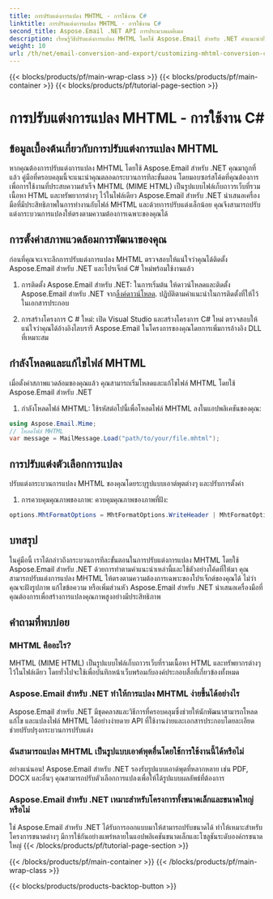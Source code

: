 ```yaml
---
title: การปรับแต่งการแปลง MHTML - การใช้งาน C#
linktitle: การปรับแต่งการแปลง MHTML - การใช้งาน C#
second_title: Aspose.Email .NET API การประมวลผลอีเมล
description: เรียนรู้วิธีปรับแต่งการแปลง MHTML โดยใช้ Aspose.Email สำหรับ .NET คำแนะนำทีละขั้นตอนพร้อมซอร์สโค้ด C#
weight: 10
url: /th/net/email-conversion-and-export/customizing-mhtml-conversion-csharp-implementation/
---
```


{{< blocks/products/pf/main-wrap-class >}}
{{< blocks/products/pf/main-container >}}
{{< blocks/products/pf/tutorial-page-section >}}

# การปรับแต่งการแปลง MHTML - การใช้งาน C#


## ข้อมูลเบื้องต้นเกี่ยวกับการปรับแต่งการแปลง MHTML

หากคุณต้องการปรับแต่งการแปลง MHTML โดยใช้ Aspose.Email สำหรับ .NET คุณมาถูกที่แล้ว คู่มือที่ครอบคลุมนี้จะแนะนำคุณตลอดกระบวนการทีละขั้นตอน โดยมอบซอร์สโค้ดที่คุณต้องการเพื่อการใช้งานที่ประสบความสำเร็จ MHTML (MIME HTML) เป็นรูปแบบไฟล์เก็บถาวรเว็บที่รวมเนื้อหา HTML และทรัพยากรต่างๆ ไว้ในไฟล์เดียว Aspose.Email สำหรับ .NET นำเสนอเครื่องมือที่มีประสิทธิภาพในการทำงานกับไฟล์ MHTML และด้วยการปรับแต่งเล็กน้อย คุณจึงสามารถปรับแต่งกระบวนการแปลงให้ตรงตามความต้องการเฉพาะของคุณได้

## การตั้งค่าสภาพแวดล้อมการพัฒนาของคุณ

ก่อนที่คุณจะเจาะลึกการปรับแต่งการแปลง MHTML ตรวจสอบให้แน่ใจว่าคุณได้ติดตั้ง Aspose.Email สำหรับ .NET และโปรเจ็กต์ C# ใหม่พร้อมใช้งานแล้ว

1. การติดตั้ง Aspose.Email สำหรับ .NET:
ในการเริ่มต้น ให้ดาวน์โหลดและติดตั้ง Aspose.Email สำหรับ .NET จาก[ลิ้งค์ดาวน์โหลด](https://releases.aspose.com/email/net). ปฏิบัติตามคำแนะนำในการติดตั้งที่ให้ไว้ในเอกสารประกอบ

2. การสร้างโครงการ C # ใหม่:
เปิด Visual Studio และสร้างโครงการ C# ใหม่ ตรวจสอบให้แน่ใจว่าคุณได้อ้างอิงไลบรารี Aspose.Email ในโครงการของคุณโดยการเพิ่มการอ้างอิง DLL ที่เหมาะสม

## กำลังโหลดและแก้ไขไฟล์ MHTML

เมื่อตั้งค่าสภาพแวดล้อมของคุณแล้ว คุณสามารถเริ่มโหลดและแก้ไขไฟล์ MHTML โดยใช้ Aspose.Email สำหรับ .NET

1. กำลังโหลดไฟล์ MHTML:
ใช้รหัสต่อไปนี้เพื่อโหลดไฟล์ MHTML ลงในแอปพลิเคชันของคุณ:

```csharp
using Aspose.Email.Mime;
// โหลดไฟล์ MHTML
var message = MailMessage.Load("path/to/your/file.mhtml");
```

## การปรับแต่งตัวเลือกการแปลง

ปรับแต่งกระบวนการแปลง MHTML ของคุณโดยระบุรูปแบบเอาต์พุตต่างๆ และปรับการตั้งค่า

1. การควบคุมคุณภาพของภาพ:
ควบคุมคุณภาพของภาพที่ฝัง:

```csharp
options.MhtFormatOptions = MhtFormatOptions.WriteHeader | MhtFormatOptions.HideExtraPrintHeader;
```

## บทสรุป

ในคู่มือนี้ เราได้กล่าวถึงกระบวนการทีละขั้นตอนในการปรับแต่งการแปลง MHTML โดยใช้ Aspose.Email สำหรับ .NET ด้วยการทำตามคำแนะนำเหล่านี้และใช้ตัวอย่างโค้ดที่ให้มา คุณสามารถปรับแต่งการแปลง MHTML ให้ตรงตามความต้องการเฉพาะของโปรเจ็กต์ของคุณได้ ไม่ว่าคุณจะฝังรูปภาพ แก้ไขข้อความ หรือเพิ่มส่วนหัว Aspose.Email สำหรับ .NET นำเสนอเครื่องมือที่คุณต้องการเพื่อสร้างการแปลงคุณภาพสูงอย่างมีประสิทธิภาพ

## คำถามที่พบบ่อย

### MHTML คืออะไร?

MHTML (MIME HTML) เป็นรูปแบบไฟล์เก็บถาวรเว็บที่รวมเนื้อหา HTML และทรัพยากรต่างๆ ไว้ในไฟล์เดียว โดยทั่วไปจะใช้เพื่อบันทึกหน้าเว็บพร้อมกับองค์ประกอบสื่อที่เกี่ยวข้องทั้งหมด

### Aspose.Email สำหรับ .NET ทำให้การแปลง MHTML ง่ายขึ้นได้อย่างไร

Aspose.Email สำหรับ .NET มีชุดคลาสและวิธีการที่ครอบคลุมซึ่งช่วยให้นักพัฒนาสามารถโหลด แก้ไข และแปลงไฟล์ MHTML ได้อย่างง่ายดาย API ที่ใช้งานง่ายและเอกสารประกอบโดยละเอียดช่วยปรับปรุงกระบวนการปรับแต่ง

### ฉันสามารถแปลง MHTML เป็นรูปแบบเอาต์พุตอื่นโดยใช้การใช้งานนี้ได้หรือไม่

อย่างแน่นอน! Aspose.Email สำหรับ .NET รองรับรูปแบบเอาต์พุตที่หลากหลาย เช่น PDF, DOCX และอื่นๆ คุณสามารถปรับตัวเลือกการแปลงเพื่อให้ได้รูปแบบผลลัพธ์ที่ต้องการ

### Aspose.Email สำหรับ .NET เหมาะสำหรับโครงการทั้งขนาดเล็กและขนาดใหญ่หรือไม่

ใช่ Aspose.Email สำหรับ .NET ได้รับการออกแบบมาให้สามารถปรับขนาดได้ ทำให้เหมาะสำหรับโครงการขนาดต่างๆ มีการใช้กันอย่างแพร่หลายในแอปพลิเคชันขนาดเล็กและโซลูชันระดับองค์กรขนาดใหญ่
{{< /blocks/products/pf/tutorial-page-section >}}

{{< /blocks/products/pf/main-container >}}
{{< /blocks/products/pf/main-wrap-class >}}

{{< blocks/products/products-backtop-button >}}
